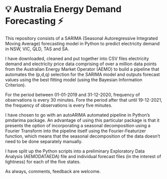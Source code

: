 #  :bulb: Australia Energy Demand Forecasting :zap:

This repository consists of a SARIMA (Seasonal Autoregressive Integrated Moving Average) forecasting model in Python to predict electricity demand in NSW, VIC, QLD, TAS and SA.

I have downloaded, cleaned and put together into CSV files electricity demand and electricity price data comprising of over a million data points from the Australian Energy Market Operator (AEMO) to build a pipeline that automates the (p,d,q) selection for the SARIMA model and outputs forecast values using the best fitting model (using the Bayesian Information Criterion).

For the period between 01-01-2019 and 31-12-2020, frequency of observations is every 30 minutes.
Fore the period after that until 19-12-2021, the frequency of observations is every five minutes.

I have chosen to go with an autoARIMA automated pipeline in Python’s pmdarima package. An advantage of using this particular package is that it presents the option of incorporating a seasonal decomposition using a Fourier Transform into the pipeline itself using the Fourier-Featurizer function, which means that the seasonal decomposition of the data doesn’t need to be done separately manually.


I have split up the Python scripts into a preliminary Exploratory Data Analysis (AEMODATAEDA) file and individual forecast files (in the interest of lightness)  for each of the five states.

As always, comments, feedback are welcome.

